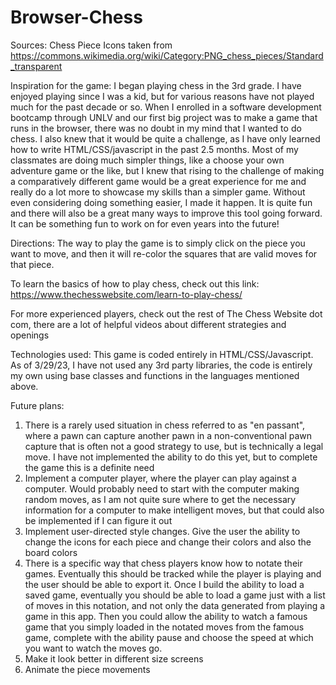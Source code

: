 # Browser-Chess

Sources:
Chess Piece Icons taken from https://commons.wikimedia.org/wiki/Category:PNG_chess_pieces/Standard_transparent





Inspiration for the game:
I began playing chess in the 3rd grade. I have enjoyed playing since I was a kid, but for various reasons have not played much for the past decade or so. When I enrolled in a software development bootcamp through UNLV and our first big project was to make a game that runs in the browser, there was no doubt in my mind that I wanted to do chess. I also knew that it would be quite a challenge, as I have only learned how to write HTML/CSS/javascript in the past 2.5 months. Most of my classmates are doing much simpler things, like a choose your own adventure game or the like, but I knew that rising to the challenge of making a comparatively different game would be a great experience for me and really do a lot more to showcase my skills than a simpler game. Without even considering doing something easier, I made it happen. It is quite fun and there will also be a great many ways to improve this tool going forward. It can be something fun to work on for even years into the future!






Directions:
The way to play the game is to simply click on the piece you want to move, and then it will re-color the squares that are valid moves for that piece. 

To learn the basics of how to play chess, check out this link: https://www.thechesswebsite.com/learn-to-play-chess/

For more experienced players, check out the rest of The Chess Website dot com, there are a lot of helpful videos about different strategies and openings





Technologies used:
This game is coded entirely in HTML/CSS/Javascript. As of 3/29/23, I have not used any 3rd party libraries, the code is entirely my own using base classes and functions in the languages mentioned above.





Future plans:
1) There is a rarely used situation in chess referred to as "en passant", where a pawn can capture another pawn in a non-conventional pawn capture that is often not a good strategy to use, but is technically a legal move. I have not implemented the ability to do this yet, but to complete the game this is a definite need
2) Implement a computer player, where the player can play against a computer. Would probably need to start with the computer making random moves, as I am not quite sure where to get the necessary information for a computer to make intelligent moves, but that could also be implemented if I can figure it out
3) Implement user-directed style changes. Give the user the ability to change the icons for each piece and change their colors and also the board colors
4) There is a specific way that chess players know how to notate their games. Eventually this should be tracked while the player is playing and the user should be able to export it. Once I build the ability to load a saved game, eventually you should be able to load a game just with a list of moves in this notation, and not only the data generated from playing a game in this app. Then you could allow the ability to watch a famous game that you simply loaded in the notated moves from the famous game, complete with the ability pause and choose the speed at which you want to watch the moves go.
5) Make it look better in different size screens
6) Animate the piece movements